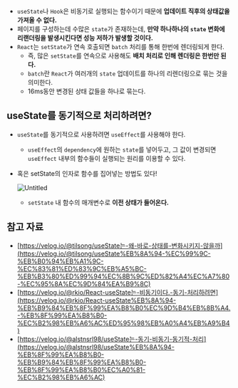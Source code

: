 - `useState`나 `Hook`은 비동기로 실행되는 함수이기 때문에 **업데이트 직후의 상태값을 가져올 수 없다.**
- 페이지를 구성하는데 수많은 `state`가 존재하는데, **만약 하나하나의 `state` 변화에 리랜더링을 발생시킨다면 성능 저하가 발생할 것이다.**
- `React`는 `setState`가 연속 호출되면 `batch` 처리를 통해 한번에 렌더링되게 한다.
    - 즉, 많은 `setState`를 연속으로 사용해도 **배치 처리로 인해 렌더링은 한번만 된다.**
    - `batch`란 `React`가 여러개의 `state` 업데이트를 하나의 리렌더링으로 묶는 것을 의미한다.
    - 16ms동안 변경된 상태 값들을 하나로 묶는다.

## useState를 동기적으로 처리하려면?

- `useState`를 동기적으로 사용하려면 `useEffect`를 사용해야 한다.
    - `useEffect`의 `dependency`에 원하는 `state`를 넣어두고, 그 값이 변경되면 `useEffect` 내부의 함수들이 실행되는 원리를 이용할 수 있다.
- 혹은 setState의 인자로 함수를 집어넣는 방법도 있다!
    
    ![Untitled](https://velog.velcdn.com/images%2Falstnsrl98%2Fpost%2Ffd5b419d-e3a9-4057-9170-f01a46bd5cea%2Fcode.png)
    
    - `setState` 내 함수의 매개변수로 **이전 상태가 들어온다.**

## 참고 자료

- [https://velog.io/@tilsong/useState는-왜-바로-상태를-변화시키지-않을까](https://velog.io/@tilsong/useState%EB%8A%94-%EC%99%9C-%EB%B0%94%EB%A1%9C-%EC%83%81%ED%83%9C%EB%A5%BC-%EB%B3%80%ED%99%94%EC%8B%9C%ED%82%A4%EC%A7%80-%EC%95%8A%EC%9D%84%EA%B9%8C)
- [https://velog.io/@rkio/React-useState는-비동기이다.-동기-처리하려면](https://velog.io/@rkio/React-useState%EB%8A%94-%EB%B9%84%EB%8F%99%EA%B8%B0%EC%9D%B4%EB%8B%A4.-%EB%8F%99%EA%B8%B0-%EC%B2%98%EB%A6%AC%ED%95%98%EB%A0%A4%EB%A9%B4)
- [https://velog.io/@alstnsrl98/useState는-동기-비동기-동기적-처리](https://velog.io/@alstnsrl98/useState%EB%8A%94-%EB%8F%99%EA%B8%B0-%EB%B9%84%EB%8F%99%EA%B8%B0-%EB%8F%99%EA%B8%B0%EC%A0%81-%EC%B2%98%EB%A6%AC)